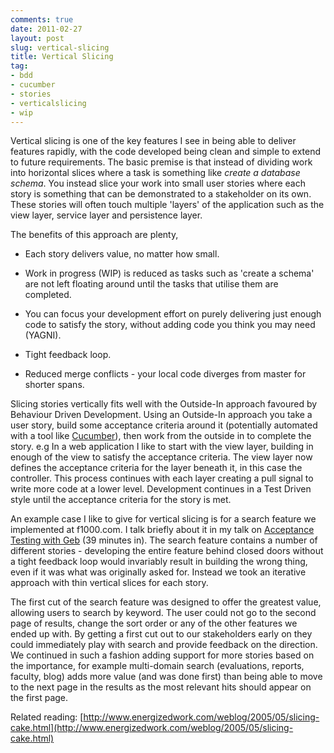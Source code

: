 ```yaml
---
comments: true
date: 2011-02-27
layout: post
slug: vertical-slicing
title: Vertical Slicing
tag:
- bdd
- cucumber
- stories
- verticalslicing
- wip
---
```


Vertical slicing is one of the key features I see in being able to deliver features rapidly, with the code developed being clean and simple to extend to future requirements. The basic premise is that instead of dividing work into horizontal slices where a task is something like _create a database schema_.  You instead slice your work into small user stories where each story is something that can be demonstrated to a stakeholder on its own.  These stories will often touch multiple 'layers' of the application such as the view layer, service layer and persistence layer.

The benefits of this approach are plenty,




  * Each story delivers value, no matter how small.


  * Work in progress (WIP) is reduced as tasks such as 'create a schema' are not left floating around until the tasks that utilise them are completed.


  * You can focus your development effort on purely delivering just enough code to satisfy the story, without adding code you think you may need (YAGNI).


  * Tight feedback loop.


  * Reduced merge conflicts - your local code diverges from master for shorter spans.



Slicing stories vertically fits well with the Outside-In approach favoured by Behaviour Driven Development. Using an Outside-In approach you take a user story, build some acceptance criteria around it (potentially automated with a tool like [Cucumber](http://cukes.info/)), then work from the outside in to complete the story. e.g In a web application I like to  start with the view layer, building in enough of the view to satisfy the acceptance criteria.  The view layer now defines the acceptance criteria for the layer beneath it, in this case the controller.  This process continues with each layer creating a pull signal to write more code at a lower level. Development continues in a Test Driven style until the acceptance criteria for the story is met.

An example case I like to give for vertical slicing is for a search feature we implemented at f1000.com.  I talk briefly about it in my talk on [Acceptance Testing with Geb](http://www.rapaul.com/2011/01/26/agile-acceptance-testing-with-geb/) (39 minutes in). The search feature contains a number of different stories - developing the entire feature behind closed doors without a tight feedback loop would invariably result in building the wrong thing, even if it was what was originally asked for.  Instead we took an iterative approach with thin vertical slices for each story.

The first cut of the search feature was designed to offer the greatest value, allowing users to search by keyword. The user could not go to the second page of results, change the sort order or any of the other features we ended up with. By getting a first cut out to our stakeholders early on they could immediately play with search and provide feedback on the direction.  We continued in such a fashion adding support for more stories based on the importance, for example multi-domain search (evaluations, reports, faculty, blog) adds more value (and was done first) than being able to move to the next page in the results as the most relevant hits should appear on the first page.

Related reading:
[http://www.energizedwork.com/weblog/2005/05/slicing-cake.html](http://www.energizedwork.com/weblog/2005/05/slicing-cake.html)
